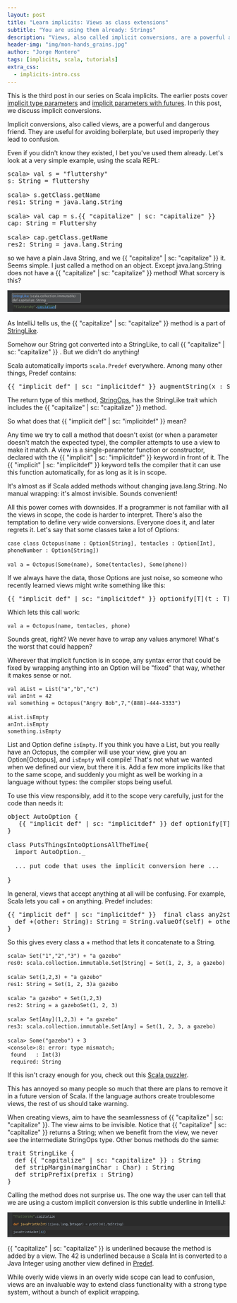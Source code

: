 ```yaml
---
layout: post
title: "Learn implicits: Views as class extensions"
subtitle: "You are using them already: Strings"
description: "Views, also called implicit conversions, are a powerful and dangerous friend. They are useful for avoiding boilerplate, but used improperly they lead to confusion."
header-img: "img/mon-hands_grains.jpg"
author: "Jorge Montero"
tags: [implicits, scala, tutorials]
extra_css:
  - implicits-intro.css
---
```


This is the third post in our series on Scala implicits. The earlier posts cover [implicit type parameters](http://engineering.monsanto.com/2015/05/14/implicits-intro/) and [implicit parameters with futures](http://engineering.monsanto.com/2015/06/15/implicits-futures/). In this post, we discuss implicit conversions.

Implicit conversions, also called views, are a powerful and dangerous friend. 
They are useful for avoiding boilerplate, but used improperly they lead to confusion.

Even if you didn't know they existed, I bet you've used them already. Let's look at a very simple example, using the scala REPL:

<pre>
scala> val s = "fluttershy"
s: String = fluttershy

scala> s.getClass.getName
res1: String = java.lang.String

scala> val cap = s.{{ "capitalize" | sc: "capitalize" }}
cap: String = Fluttershy

scala> cap.getClass.getName
res2: String = java.lang.String
</pre>

<style scoped>
  .capitalize { color: #D907E8 }
  .implicitdef { color: #1AB955 }
</style>

so we have a plain Java String, and we {{ "capitalize" | sc: "capitalize" }}
 it. Seems simple. I just called a method on an object. 
Except java.lang.String does not have a {{ "capitalize" | sc: "capitalize" }}
 method! What sorcery is this?

![IntelliJ understands capitalize](/img/capitalize.png)

As IntelliJ tells us, the {{ "capitalize" | sc: "capitalize" }}
 method is a part of [StringLike](https://github.com/scala/scala/blob/6ca8847eb5891fa610136c2c041cbad1298fb89c/src/library/scala/collection/immutable/StringLike.scala#L141).

Somehow our String got converted into a StringLike, to call {{ "capitalize" | sc: "capitalize" }}
. But we didn't do anything!

Scala automatically imports `scala.Predef` everywhere. Among many other things, Predef contains:

<pre>
{{ "implicit def" | sc: "implicitdef" }} augmentString(x : String) : scala.collection.immutable.StringOps
</pre>

The return type of this method, [StringOps](https://github.com/scala/scala/blob/6ca8847eb5891fa610136c2c041cbad1298fb89c/src/library/scala/collection/immutable/StringOps.scala#L29),
has the StringLike trait which includes the {{ "capitalize" | sc: "capitalize" }}
 method.   

So what does that {{ "implicit def" | sc: "implicitdef" }} mean?

Any time we try to call a method that doesn't exist (or when a parameter doesn't match the expected type),
 the compiler attempts to use a view to make it match.
A view is a single-parameter function or constructor, declared with the {{ "implicit" | sc: "implicitdef" }} keyword in front of it. The  {{ "implicit" | sc: "implicitdef" }}  keyword tells the compiler
that it can use this function automatically, for as long as it is in scope.

It's almost as if Scala added methods without changing java.lang.String. No manual wrapping: it's almost invisible. Sounds convenient!

All this power comes with downsides. If a programmer is not familiar with all the views in scope, the code is harder to interpret.
There's also the temptation to define very wide conversions. Everyone does it, and later regrets it.
Let's say that some classes take a lot of Options:

    case class Octopus(name : Option[String], tentacles : Option[Int], phoneNumber : Option[String])
    
    val a = Octopus(Some(name), Some(tentacles), Some(phone))

If we always have the data, those Options are just noise, so someone who recently learned views might write something like this:

<pre>
{{ "implicit def" | sc: "implicitdef" }} optionify[T](t : T):Option[T] = Option(t)
</pre>

Which lets this call work:

    val a = Octopus(name, tentacles, phone)

Sounds great, right? We never have to wrap any values anymore! What's the worst that could happen?

Wherever that implicit function is in scope, any syntax error that could be fixed by wrapping anything into an Option will be 
"fixed" that way, whether it makes sense or not.

    val aList = List("a","b","c")
    val anInt = 42
    val something = Octopus("Angry Bob",7,"(888)-444-3333")

    aList.isEmpty
    anInt.isEmpty
    something.isEmpty

List and Option define `isEmpty`. If you think you have a List, but you really have an Octopus, 
the compiler will use your view, give you an Option[Octopus], and `isEmpty` will compile! That's not what we wanted when we defined our view,
but there it is. Add a few more implicits like that to the same scope, and suddenly you might as well be working in a language without types:
 the compiler stops being useful.

To use this view responsibly,  add it to the scope very carefully, just for the
code than needs it:

<pre>
object AutoOption {
   {{ "implicit def" | sc: "implicitdef" }} def optionify[T](t:T):Option[T] = Option(t)
}

class PutsThingsIntoOptionsAllTheTime{
  import AutoOption._

  ... put code that uses the implicit conversion here ...

}
</pre>
    
In general, views that accept anything at all will be confusing. For example, Scala lets you call + on anything. Predef includes:

<pre>
{{ "implicit def" | sc: "implicitdef" }}  final class any2stringadd[A](private val self: A) extends AnyVal {
  def +(other: String): String = String.valueOf(self) + other
}
</pre>
  
 So this gives every class a + method that lets it concatenate to a String.

    scala> Set("1","2","3") + "a gazebo"
    res0: scala.collection.immutable.Set[String] = Set(1, 2, 3, a gazebo)

    scala> Set(1,2,3) + "a gazebo"
    res1: String = Set(1, 2, 3)a gazebo

    scala> "a gazebo" + Set(1,2,3)
    res2: String = a gazeboSet(1, 2, 3)

    scala> Set[Any](1,2,3) + "a gazebo"
    res3: scala.collection.immutable.Set[Any] = Set(1, 2, 3, a gazebo)

    scala> Some("gazebo") + 3
    <console>:8: error: type mismatch;
     found   : Int(3)
     required: String

If this isn't crazy enough for you, check out this [Scala puzzler](http://scalapuzzlers.com/#pzzlr-040).

This has annoyed so many people so much that there are plans to remove it in
a future version of Scala. If the language authors create troublesome views, the rest of us should take warning.

When creating views, aim to have the seamlessness of {{ "capitalize" | sc: "capitalize" }}. The view aims to be invisible. Notice that {{ "capitalize" | sc: "capitalize" }} returns a String; when we benefit from the view, we never see the intermediate StringOps type. Other bonus methods do the same:
 
<pre>
trait StringLike {
  def {{ "capitalize" | sc: "capitalize" }} : String
  def stripMargin(marginChar : Char) : String
  def stripPrefix(prefix : String)
}
</pre>  

Calling the method does not surprise us.
The one way the user can tell that we are using a custom implicit conversion is this subtle underline in IntelliJ:

![IntelliJ helps see implicits](/img/IntelliJUnderlinesImplicits.png)

 {{ "capitalize" | sc: "capitalize" }} is underlined because the method is added by a view.
The 42 is underlined because a Scala Int is converted to a Java Integer using another view defined in [Predef](https://github.com/scala/scala/blob/2.11.x/src/library/scala/Predef.scala#L353).

While overly wide views in an overly wide scope can lead to confusion,
views are an invaluable way to extend class functionality with a strong type system, without a bunch of explicit wrapping. 

